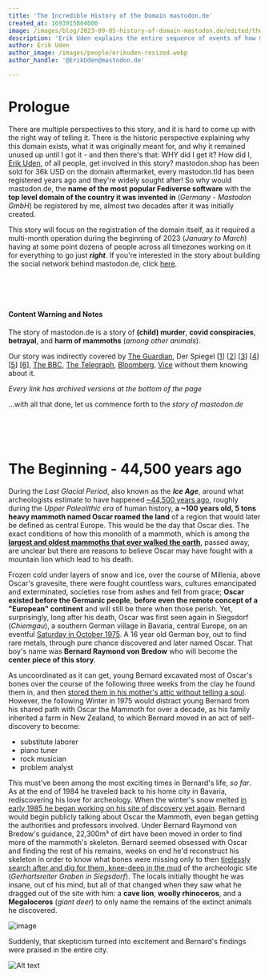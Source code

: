 ```yaml
---
title: 'The Incredible History of the Domain mastodon.de'
created_at: 1693915804000
image: /images/blog/2023-09-05-history-of-domain-mastodon.de/edited/the-incredible-story-of-the-domain-mastodon.de.webp
description: 'Erik Uden explains the entire sequence of events of how mastodon.de both came into existence and his posession starting from the ice age to today'
author: Erik Uden
author_image: /images/people/erikuden-resized.webp
author_handle: '@ErikUden@mastodon.de'

---
```


# Prologue

There are multiple perspectives to this story, and it is hard to come up with the right way of telling it. There is the historic perspective explaining why this domain exists, what it was originally meant for, and why it remained unused up until I got it - and then there's that: WHY did I get it? How did I, [Erik Uden](https://mastodon.de/@ErikUden), of all people, get involved in this story? mastodon.shop has been sold for 36k USD on the domain aftermarket, every mastodon.tld has been registered years ago and they're widely sought after! So why would mastodon.de, the **name of the most popular Fediverse software** with the **top level domain of the country it was invented in** (*Germany - Mastodon GmbH*) be registered by me, almost two decades after it was initially created. 

This story will focus on the registration of the domain itself, as it required a multi-month operation during the beginning of 2023 (*January to March*) having at some point dozens of people across all timezones working on it for everything to go just ***right***. If you're interested in the story about building the social network behind mastodon.de, click [here](https://join-mastodon.de).  

<br/>

<br/>

<br/>

#### Content Warning and Notes

The story of mastodon.de is a story of **(child) murder**, **covid conspiracies**, **betrayal**, and **harm of mammoths** (*among other animals*). 

Our story was indirectly covered by [The Guardian]([https://www.theguardian.com/world/2021/nov/10/stradivarius-violin-germans-killing-paraguay), Der Spiegel [[1]([https://www.spiegel.de/panorama/justiz/bernard-von-bredow-gerichtsmediziner-spricht-hinrichtung-des-urzeitforschers-a-3a01ce5a-f453-453a-be18-c05d3590ddc3)] [[2](https://www.spiegel.de/panorama/justiz/paraguay-deutscher-forscher-und-tochter-brutal-ermordet-a-08282eea-5909-43fc-ab82-bead42736d97)] [[3](https://www.spiegel.de/panorama/justiz/paraguay-bernard-von-bredow-polizei-nimmt-nach-raubmord-zwei-weitere-verdaechtige-deutsche-fest-a-11b49e7f-85bc-4dae-bce8-938bd9c6e3db)] [[4](https://www.spiegel.de/panorama/justiz/paraguay-drei-deutsche-nach-raubmord-an-bernard-von-bredow-festgenommen-a-871d2cf4-9a29-418c-a84e-d2b5604903eb)] [[5](https://www.spiegel.de/panorama/justiz/bernard-von-bredow-ermittler-in-paraguay-nehmen-anwalt-wegen-mordverdachts-fest-a-877e6758-a677-40a4-8516-fef671f010fa)] [[6](https://www.spiegel.de/panorama/gesellschaft/paraguay-der-raetselhafte-doppelmord-an-dem-deutschen-bernard-von-bredow-und-seiner-tochter-a-af88f432-9877-4c6c-b139-fd417560a3db)], [The BBC](https://www.bbc.co.uk/news/world-latin-america-59238867), [The Telegraph](https://www.telegraph.co.uk/world-news/2021/11/10/three-men-tortured-killed-archaeologist-teen-daughter-rare-stradivarius/), [Bloomberg](https://www.bloomberg.com/features/2023-stradivarius-murders/), [Vice](https://www.vice.com/en/article/5dgpwn/paraguay-violins-heist-germans-arrested) without them knowing about it. 

*Every link has archived versions at the bottom of the page*

...with all that done, let us commence forth to the *story of mastodon.de*  

<br/>

<br/>

<br/>

# The Beginning - 44,500 years ago

During the *Last Glacial Period*, also known as the ***Ice Age***, around what archeologists estimate to have happened [~44,500 years ago](https://www.mammutheum.de/index.php/ueber-bernard-von-bredow/planung-und-durchfuehrung-von-ausstellungen?showall=&start=2), roughly during the *Upper Paleolithic era* of human history, **a ~100 years old, 5 tons heavy mammoth named Oscar roamed the land** of a region that would later be defined as central Europe. This would be the day that Oscar dies. The exact conditions of how this monolith of a mammoth, which is among the [**largest and oldest mammoths that ever walked the earth**](https://www.mammutheum.de/index.php/ueber-bernard-von-bredow/mammut-oscar-bestimmt-einen-lebensweg), passed away, are unclear but there are reasons to believe Oscar may have fought with a mountain lion which lead to his death.

Frozen cold under layers of snow and ice, over the course of Millenia, above Oscar's gravesite, there were fought countless wars, cultures emancipated and exterminated, societies rose from ashes and fell from grace; **Oscar existed before the Germanic people**, **before even the remote concept of a "European" continent** and will still be there when those perish. Yet, surprisingly, long after his death, Oscar was first seen again in Siegsdorf (*Chiemgau*), a southern German village in Bavaria, central Europe, on an eventful [Saturday in October 1975](https://www.mammutheum.de/index.php/ueber-bernard-von-bredow/ein-junge-verwirklicht-einen-traum). A 16 year old German boy, out to find rare metals, through pure chance discovered and later named Oscar. That boy's name was **Bernard Raymond von Bredow** who will become the **center piece of this story**. 

As uncoordinated as it can get, young Bernard excavated most of Oscar's bones over the course of the following three weeks from the clay he found them in, and then [stored them in his mother's attic without telling a soul](https://www.samerbergernachrichten.de/224720-2/). However, the following Winter in 1975 would distract young Bernard from his shared path with Oscar the Mammoth for over a decade, as his family inherited a farm in New Zealand, to which Bernard moved in an act of self-discovery to become:

- substitute laborer
- piano tuner
- rock musician
- problem analyst

This must've been among the most exciting times in Bernard's life, *so far*. As at the end of 1984 he traveled back to his home city in Bavaria, rediscovering his love for archeology. When the winter's snow melted [in early 1985 he began working on his site of discovery yet again](https://www.samerbergernachrichten.de/224720-2/). Bernard would begin publicly talking about Oscar the Mammoth, even began getting the authorities and professors involved. Under Bernard Raymond von Bredow's guidance, 22,300m³ of dirt have been moved in order to find more of the mammoth's skeleton. Bernard seemed obsessed with Oscar and finding the rest of his remains, weeks on end he'd reconstruct his skeleton in order to know what bones were missing only to then [tirelessly search after and dig for them, knee-deep in the mud](https://www.samerbergernachrichten.de/224720-2/) of the archeologic site (*Gerhartsreiter Graben in Siegsdorf*). The locals initially thought he was insane, out of his mind, but all of that changed when they saw what he dragged out of the site with him: a **cave lion**, **woolly rhinoceros**, and a **Megaloceros** (*giant deer*) to only name the remains of the extinct animals he discovered. 

![image](/images/blog/2023-09-05-history-of-domain-mastodon.de/IMG_0185.JPG)



Suddenly, that skepticism turned into excitement and Bernard's findings were praised in the entire city. 



<img title="a title" alt="Alt text" src="/images/blog/2023-09-05-history-of-domain-mastodon.de/IMG_0185.JPG">
